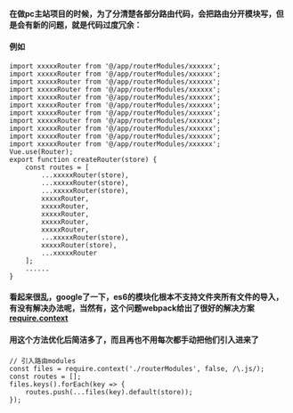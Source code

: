 #### 在做pc主站项目的时候，为了分清楚各部分路由代码，会把路由分开模块写，但是会有新的问题，就是代码过度冗余：
#### 例如
```
import xxxxxRouter from '@/app/routerModules/xxxxxx';
import xxxxxRouter from '@/app/routerModules/xxxxxx';
import xxxxxRouter from '@/app/routerModules/xxxxxx';
import xxxxxRouter from '@/app/routerModules/xxxxxx';
import xxxxxRouter from '@/app/routerModules/xxxxxx';
import xxxxxRouter from '@/app/routerModules/xxxxxx';
import xxxxxRouter from '@/app/routerModules/xxxxxx';
import xxxxxRouter from '@/app/routerModules/xxxxxx';
import xxxxxRouter from '@/app/routerModules/xxxxxx';
import xxxxxRouter from '@/app/routerModules/xxxxxx';
import xxxxxRouter from '@/app/routerModules/xxxxxx';
Vue.use(Router);
export function createRouter(store) {
    const routes = [
        ...xxxxxRouter(store),
        ...xxxxxRouter(store),
        ...xxxxxRouter(store),
        xxxxxRouter,
        xxxxxRouter,
        xxxxxRouter,
        xxxxxRouter,
        xxxxxRouter,
        ...xxxxxRouter(store),
        xxxxxRouter(store),
        ...xxxxxRouter
    ];
    ......
}
```
#### 看起来很乱，google了一下，es6的模块化根本不支持文件夹所有文件的导入，有没有解决办法呢，当然有，这个问题webpack给出了很好的解决方案[require.context](https://webpack.js.org/guides/dependency-management/#requirecontext)

#### 用这个方法优化后简洁多了，而且再也不用每次都手动把他们引入进来了
```
// 引入路由modules
const files = require.context('./routerModules', false, /\.js/);
const routes = [];
files.keys().forEach(key => {
    routes.push(...files(key).default(store));
});
```